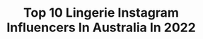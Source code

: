 ---
title: Top 10 Lingerie Instagram Influencers In Australia In 2022
description: >-
  Find top lingerie Instagram influencers in Australia in 2022. Most popular hashtags: #lingerie #model #photography #fashion.
platform: Instagram
hits: 56
text_top: Discover the most popular Instagram influencers on inBeat.
text_bottom: Our search engine holds 56 Instagram influencers like this in Australia for you to pitch.
profiles:
  - username: "mylingerieaddiction"
    fullname: >-
      MyLingerieAddiction
    bio: >-
      Full time carer. Part time lingerie. 💌mylingerieaddiction@gmail.com
    location: "Australia"
    followers: 74160
    engagement: 136
    commentsToLikes: 0.043059
    id: ck0w50hx71b7z0i196bj50sqg
    verified: false
    hashtags: "#gifting, #carerlife, #bali, #lingerieofthemonth"
  - username: "elishajanesxx"
    fullname: >-
      🌌💫Elisha Jane 💫🌌
    bio: >-
      Cosplayer | Fashion | Lingerie | Nerdlyfe ⏬○n|yFanz link below⏬ 💕Wish list below💕 🐦Twitter below🐦 🚀Facebook below🚀 Email to contact me!
    location: "Australia"
    followers: 59855
    engagement: 256
    commentsToLikes: 0.009565
    id: ck6ucqbhsh0160j7173xaufdl
    verified: false
    hashtags: "#model, #makeup, #photooftheday, #fall"
  - username: "tempest.hurricane"
    fullname: >-
      Tempest Hurricane
    bio: >-
      Lingerie and lace is my daily obsession 👙 Not for the faint-hearted 💕 Taking the world by storm ⚡ Melbourne AU 🌏
    location: "Australia"
    followers: 33217
    engagement: 311
    commentsToLikes: 0.019444
    id: ck5zn3277norg0i14ywo44uvx
    verified: false
    hashtags: "#australiaburns, #skyranger, #endsystemicracism, #blackouttuesday"
  - username: "ludivine.elisabeth"
    fullname: >-
      ☆ ᴸᵁᴰᴵⱽᴵᴺᴱ ☆
    bio: >-
      🇫🇷 - 𝑭𝒓𝒐𝒎 𝑭𝒓𝒂𝒏𝒄𝒆 📍𝑨𝒖𝒔𝒕𝒓𝒂𝒍𝒊𝒂 - 𝑳𝒊𝒇𝒆 𝒊𝒔 𝒂𝒏 𝒂𝒅𝒗𝒆𝒏𝒕𝒖𝒓𝒆 𝒋𝒖𝒔𝒕 𝒆𝒏𝒋𝒐𝒚 𝒕𝒉𝒆 𝒓𝒊𝒅𝒆 📧 𝘐𝘎 𝘊𝘰𝘭𝘭𝘢𝘣: 𝘓𝘶𝘥𝘪.𝘮𝘢𝘤@𝘨𝘮𝘢𝘪𝘭.𝘤𝘰𝘮
    location: "Australia"
    followers: 104196
    engagement: 105
    commentsToLikes: 0.071059
    id: ck0ua1eo7ba340i19uqncig16
    verified: false
    hashtags: "#fashionblogging, #fashioninfluencers, #ootdmagazine, #ootdguide"
  - username: "mal_hice"
    fullname: >-
      M A L L O R Y
    bio: >-
      @qute_co him 🚹 🄶🄴🄽🄳🄴🅁🄵🄻🅄🄸🄳 🚺 her Kinda like if Jon Snow was Khaleesi for a few episodes 🦘#Australia 🏳️‍🌈#Trans 💼#Entrepreneur
    location: "Australia"
    followers: 24561
    engagement: 448
    commentsToLikes: 0.027826
    id: ck9haj5vgcpoc0j78ahwybows
    verified: false
    hashtags: "#model, #runway, #legday, #empoweringwomen"
  - username: "rosannafaraci"
    fullname: >-
      www.rosannafaraci.com
    bio: >-
      MAXIM Magazine PHOTOGRAPHER 📸 Inspire 🌈💫🌟 Do what you can with what you have with where you are ! 💕
    location: "Australia"
    followers: 29155
    engagement: 212
    commentsToLikes: 0.043937
    id: ck0tzj9gbqh6z0i19gg09kagj
    verified: false
    hashtags: "#model, #beautiful, #melbourne, #bnwphotography"
  - username: "blaze_angel"
    fullname: >-
      Blaze Angel Roberts
    bio: >-
      Surfer / model from Sydney ☀️ • 18
    location: "Australia"
    followers: 11191
    engagement: 714
    commentsToLikes: 0.027821
    id: ck6trvxle1ee10j71j4f3gc4a
    verified: false
    hashtags: "#model, #theamigotowel, #weaponsurfboards, #portrait"
  - username: "rockybatchelor"
    fullname: >-
      R O C K Y    B A T C H E L O R
    bio: >-
      Professional Photographer | Video Production | Brisbane - Sydney Commercial portfolio 📧 photographer@rockybatchelor.com
    location: "Australia"
    followers: 136388
    engagement: 75
    commentsToLikes: 0.024985
    id: ck5hfkvatxycf0i1131fmkkwg
    verified: false
    hashtags: "#goldcoast, #agency, #swimwear, #beach"
  - username: "dibbleprime"
    fullname: >-
      MARCUS DIBBLE
    bio: >-
      CEO : DIBBLEPRIME ENTERTAINER AT @marcusdibble20 WEEKLY UNCENSORED GALLERIES ▪PHOTOGRAPHER ▪VIDEOGRAPHER ▪MELB | AUS 🇦🇺 ▪DM FOR RATES
    location: "Australia"
    followers: 61564
    engagement: 347
    commentsToLikes: 0.005552
    id: ck5cjzc22vsuq0i1125heufy4
    verified: false
    hashtags: "#tattoos, #marcusdibblemedia, #blessed, #photography"
  - username: "clairemoretti"
    fullname: >-
      Claire Moretti
    bio: >-
      ‘Been trying hard not to get into trouble but, I’ve got a war in my mind 🖤🌙..’
    location: "Australia"
    followers: 66510
    engagement: 100
    commentsToLikes: 0.033165
    id: ck6ubq92pb2f00j71oav3sion
    verified: false
    hashtags: "#ootd, #lingerie, #brunette, #keepingupappearances"
---